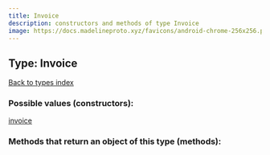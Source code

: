 ```yaml
---
title: Invoice
description: constructors and methods of type Invoice
image: https://docs.madelineproto.xyz/favicons/android-chrome-256x256.png
---
```

## Type: Invoice  
[Back to types index](index.md)



### Possible values (constructors):

[invoice](../constructors/invoice.md)  



### Methods that return an object of this type (methods):



